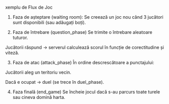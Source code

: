 xemplu de Flux de Joc
1. Faza de așteptare (waiting room):
Se creează un joc nou când 3 jucători sunt disponibili (sau adăugați boți).

2. Faza de întrebare (question_phase)
Se trimite o întrebare aleatoare tuturor.

Jucătorii răspund → serverul calculează scorul în funcție de corectitudine și viteză.

3. Faza de atac (attack_phase)
În ordine descrescătoare a punctajului:

Jucătorii aleg un teritoriu vecin.

Dacă e ocupat → duel (se trece în duel_phase).

4. Faza finală (end_game)
Se încheie jocul dacă s-au parcurs toate turele sau cineva domină harta.
